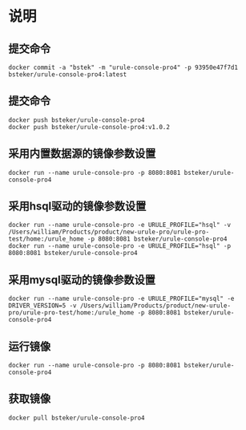 # 说明

## 提交命令
```
docker commit -a "bstek" -m "urule-console-pro4" -p 93950e47f7d1 bsteker/urule-console-pro4:latest
```
## 提交命令
```
docker push bsteker/urule-console-pro4
docker push bsteker/urule-console-pro4:v1.0.2
```
## 采用内置数据源的镜像参数设置
```
docker run --name urule-console-pro -p 8080:8081 bsteker/urule-console-pro4
```

## 采用hsql驱动的镜像参数设置
```
docker run --name urule-console-pro -e URULE_PROFILE="hsql" -v /Users/william/Products/product/new-urule-pro/urule-pro-test/home:/urule_home -p 8080:8081 bsteker/urule-console-pro4
docker run --name urule-console-pro -e URULE_PROFILE="hsql" -p 8080:8081 bsteker/urule-console-pro4
```

## 采用mysql驱动的镜像参数设置
```
docker run --name urule-console-pro -e URULE_PROFILE="mysql" -e DRIVER_VERSION=5 -v /Users/william/Products/product/new-urule-pro/urule-pro-test/home:/urule_home -p 8080:8081 bsteker/urule-console-pro4
```
## 运行镜像
```
docker run --name urule-console-pro -p 8080:8081 bsteker/urule-console-pro4
```
## 获取镜像
```
docker pull bsteker/urule-console-pro4
```